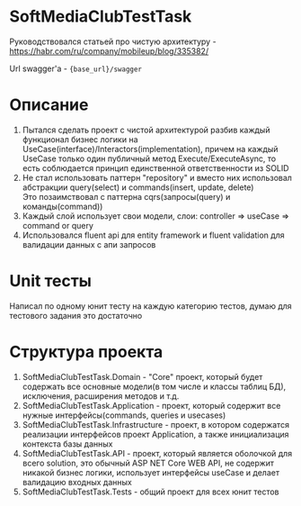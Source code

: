 # SoftMediaClubTestTask
Руководствовался статьей про чистую архитектуру - https://habr.com/ru/company/mobileup/blog/335382/

Url swagger'а  - `{base_url}/swagger`

# Описание
1) Пытался сделать проект с чистой архитектурой разбив каждый функционал бизнес логики на UseCase(interface)/Interactors(implementation), причем на каждый UseCase только один публичный метод Execute/ExecuteAsync, то есть соблюдается принцип единственной ответственности из SOLID
2) Не стал использовать паттерн "repository" и вместо них использовал абстракции query(select) и commands(insert, update, delete)  
   Это позаимствовал с паттерна cqrs(запросы(query) и команды(command))
3) Каждый слой использует свои модели, слои: controller => useCase => command or query
4) Использовался fluent api для entity framework и fluent validation для валидации данных с апи запросов

# Unit тесты
Написал по одному юнит тесту на каждую категорию тестов, думаю для тестового задания это достаточно

# Структура проекта
1) SoftMediaClubTestTask.Domain - "Core" проект, который будет содержать все основные модели(в том числе и классы таблиц БД), исключения, расширения методов и т.д.
2) SoftMediaClubTestTask.Application - проект, который содержит все нужные интерфейсы(commands, queries и usecases)
3) SoftMediaClubTestTask.Infrastructure - проект, в котором содержатся реализации интерфейсов проект Application, а также инициализация контекста базы данных
4) SoftMediaClubTestTask.API - проект, который является оболочкой для всего solution, это обычный ASP NET Core WEB API, не содержит никакой бизнес логики, использует интерфейсы useCase и делает валидацию входных данных
5) SoftMediaClubTestTask.Tests - общий проект для всех юнит тестов
